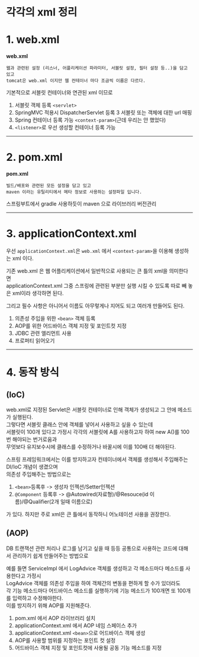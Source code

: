 각각의 xml 정리
=======================
# 1. web.xml
**web.xml**
```
웹과 관련된 설정 (리스너, 어플리케이션 파라미터, 서블릿 설정, 필터 설정 등..)을 담고 있고 
tomcat은 web.xml 이지만 웹 컨테이너 마다 조금씩 이름은 다르다. 
``` 
기본적으로 서블릿 컨테이너와 연관된 xml 이므로 
1. 서블릿 객체 등록 ```<servlet>``` 
2. SpringMVC 적용시 DispatcherServlet 등록 
3  서블릿 또는 객체에 대한 url 매핑 
4. Spring 컨테이너 등록 가능 ```<context-param>```(근데 우리는 안 했었다)  
5. ```<listener>```로 우선 생성할 컨테이너 등록 가능

***
# 2. pom.xml
**pom.xml**
```
빌드/배포와 관련된 모든 설정을 담고 있고 
maven 이라는 유틸리티에서 메타 정보로 사용하는 설정파일 입니다.
``` 
스프링부트에서 gradle 사용하듯이 maven 으로 라이브러리 버전관리     
    
***
# 3. applicationContext.xml
우선 ```applicationContext.xml```은 ```web.xml``` 에서 ```<context-param>```을 이용해 생성하는 xml 이다.     
   
기존 web.xml 은 웹 어플리케이션에서 일반적으로 사용되는 큰 틀의 xml을 의미한다면   
applicationContext.xml 그중 스프링에 관련된 부분만 실행 시킬 수 있도록 따로 빼 놓은 xml이라 생각하면 된다.    
   
그리고 필수 사항은 아니어서 이름도 아무렇게나 지어도 되고 여러개 만들어도 된다.  

1. 의존성 주입을 위한 ```<bean>``` 객체 등록
2. AOP를 위한 어드바이스 객체 지정 및 포인트컷 지정
3. JDBC 관련 엘리먼트 사용 
4. 프로퍼티 읽어오기  

***
# 4. 동작 방식
## (IoC)
web.xml로 지정된 Servlet은 서블릿 컨테이너로 인해 객체가 생성되고 그 안에 메소드가 실행된다.   
그렇다면 서블릿 클래스 안에 객체를 넣어서 사용하고 싶을 수 있는데  
서블릿이 100개 있다고 가정시 각각의 서블릿에 A를 사용하고자 하여 new A()를 100번 해야되는 번거로움과  
무엇보다 유지보수시에 클래스를 수정하거나 바꿀시에 이를 100배 더 해야된다.    
  
스프링 프레임워크에서는 이를 방지하고자 컨테이너에서 객체를 생성해서 주입해주는 DI/IoC 개념이 생겼으며  
의존성 주입해주는 방법으로는     
1. ```<bean>```등록후 -> 생성자 인젝션/Setter인젝션
2. ```@Component``` 등록후 -> @Autowired(자료형)/@Resouce(id 이름)/@Qualifier(2개 일때 이름으로)   
   
가 있다. 하지만 주로 xml은 큰 틀에서 동작하니 어노테이션 사용을 권장한다.    

## (AOP)  
DB 트랜잭션 관련 처리나 로그를 남기고 싶을 때 등등 
공통으로 사용하는 코드에 대해서 관리하기 쉽게 만들어주는 방법으로    
  
예를 들면 ServiceImpl 에서 LogAdvice 객체를 생성하고 각 메소드마다 메소드를 사용한다고 가정시  
LogAdvice 객체를 의존성 주입을 하여 객체간의 변동을 편하게 할 수가 있더라도  
각 기능 메소드마다 어드바이스 메소드를 실행하기에 기능 메소드가 100개면 또 100개를 입력하고 수정해야한다.    
이를 방지하기 위해 AOP를 지원해준다.  

1. pom.xml 에서 AOP 라이브러리 설치
2. applicationContext.xml 에서 AOP 네임 스페이스 추가  
3. applicationContext.xml ```<bean>```으로 어드바이스 객체 생성 
4. AOP를 사용할 범위를 지정하는 포인트 컷 설정
5. 어드바이스 객체 지정 및 포인트컷에 사용될 공동 기능 메소드를 지정

